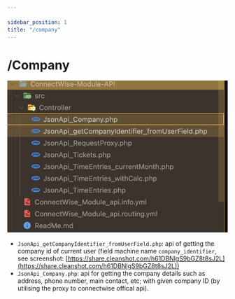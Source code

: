 ```yaml
---

sidebar_position: 1
title: "/company"
---
```




# /Company



![3](assets/3.jpg)




- `JsonApi_getCompanyIdentifier_fromUserField.php`: api of getting the company id of current user (field machine name `company_identifier`, see screenshot: [https://share.cleanshot.com/h61DBNlgS9bGZ8t8sJ2L](https://share.cleanshot.com/h61DBNlgS9bGZ8t8sJ2L))
- `JsonApi_Company.php`: api for getting the company details such as address, phone number, main contact, etc; with given company ID (by utilising the proxy to connectwise offical api).

